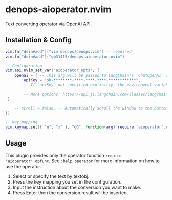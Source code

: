 # denops-aioperator.nvim

Text converting operator via OpenAI API.

## Installation & Config

```lua
vim.fn["dein#add"]("vim-denops/denops.vim") -- required
vim.fn["dein#add"]("gw31415/denops-aioperator.nvim")

-- Configuration
vim.api.nvim_set_var('aioperator_opts', {
	openai = { -- This arg will be passed to LangChain's `ChatOpenAI` constructor.
		apiKey = "sk-********-****-****-****-************",
		-- If `apiKey` not specified explicitly, the environment variable `OPENAI_API_KEY` is used.

		-- More options: https://api.js.langchain.com/classes/langchain_openai.ChatOpenAI.html
 },

	-- scroll = false, -- Automatically scroll the window to the bottom. Default: true
})

-- Key mapping
vim.keymap.set({ "n", "x" }, "gG", function(arg) require 'aioperator'.opfunc(arg) end, { expr = true })
```

## Usage

This plugin provides only the operator function `require 'aioperator'.opfunc`. See `:help operator` for more information on how to use the operator.

1. Select or specify the text by textobj.
2. Press the key mapping you set in the configuration.
3. Input the instruction about the conversion you want to make.
4. Press Enter then the conversion result will be inserted.
